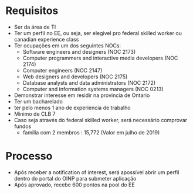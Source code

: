 # Requisitos
  * Ser da área de TI
  * Ter um perfil no EE, ou seja, ser elegivel pro federal skilled worker ou canadian experience class
  * Ter ocupações em um dos seguintes NOCs:
    * Software engineers and designers (NOC 2173)
    * Computer programmers and interactive media developers (NOC 2174)
    * Computer engineers (NOC 2147)
    * Web designers and developers (NOC 2175)
    * Database analysts and data administrators (NOC 2172)
    * Computer and information systems managers (NOC 0213)
  * Demonstrar interesse em residir na provincia de Ontario
  * Ter um bacharelado
  * ter pelo menos 1 ano de experiencia de trabalho
  * Minimo de CLB 7
  * Caso seja através do federal skilled worker, será necessário comprovar fundos
    * familia com 2 membros : 15,772 (Valor em julho de 2019)

# Processo
  * Após receber a notification of interest, será apossível abrir um perfil dentro do portal do OINP para submeter aplicação
  * Após aprovado, recebe 600 pontos na pool do EE
